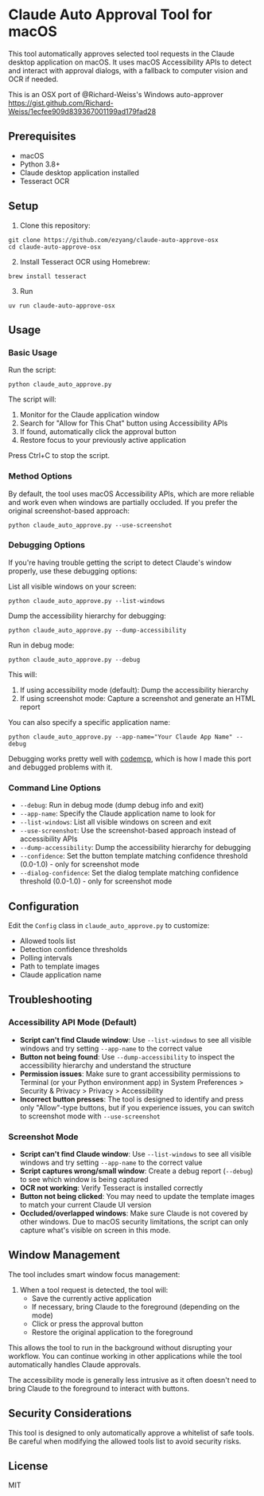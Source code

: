 # Claude Auto Approval Tool for macOS

This tool automatically approves selected tool requests in the Claude desktop application on macOS. It uses macOS Accessibility APIs to detect and interact with approval dialogs, with a fallback to computer vision and OCR if needed.

This is an OSX port of @Richard-Weiss's Windows auto-approver https://gist.github.com/Richard-Weiss/1ecfee909d839367001199ad179fad28

## Prerequisites

- macOS
- Python 3.8+
- Claude desktop application installed
- Tesseract OCR

## Setup

1. Clone this repository:
```
git clone https://github.com/ezyang/claude-auto-approve-osx
cd claude-auto-approve-osx
```

2. Install Tesseract OCR using Homebrew:
```
brew install tesseract
```

3. Run
```
uv run claude-auto-approve-osx
```

## Usage

### Basic Usage

Run the script:
```
python claude_auto_approve.py
```

The script will:
1. Monitor for the Claude application window
2. Search for "Allow for This Chat" button using Accessibility APIs
3. If found, automatically click the approval button
4. Restore focus to your previously active application

Press Ctrl+C to stop the script.

### Method Options

By default, the tool uses macOS Accessibility APIs, which are more reliable and work even when windows are partially occluded. If you prefer the original screenshot-based approach:

```
python claude_auto_approve.py --use-screenshot
```

### Debugging Options

If you're having trouble getting the script to detect Claude's window properly, use these debugging options:

List all visible windows on your screen:
```
python claude_auto_approve.py --list-windows
```

Dump the accessibility hierarchy for debugging:
```
python claude_auto_approve.py --dump-accessibility
```

Run in debug mode:
```
python claude_auto_approve.py --debug
```

This will:
1. If using accessibility mode (default): Dump the accessibility hierarchy
2. If using screenshot mode: Capture a screenshot and generate an HTML report

You can also specify a specific application name:
```
python claude_auto_approve.py --app-name="Your Claude App Name" --debug
```

Debugging works pretty well with [codemcp](https://github.com/ezyang/codemcp),
which is how I made this port and debugged problems with it.

### Command Line Options

- `--debug`: Run in debug mode (dump debug info and exit)
- `--app-name`: Specify the Claude application name to look for
- `--list-windows`: List all visible windows on screen and exit
- `--use-screenshot`: Use the screenshot-based approach instead of accessibility APIs
- `--dump-accessibility`: Dump the accessibility hierarchy for debugging
- `--confidence`: Set the button template matching confidence threshold (0.0-1.0) - only for screenshot mode
- `--dialog-confidence`: Set the dialog template matching confidence threshold (0.0-1.0) - only for screenshot mode

## Configuration

Edit the `Config` class in `claude_auto_approve.py` to customize:
- Allowed tools list
- Detection confidence thresholds
- Polling intervals
- Path to template images
- Claude application name

## Troubleshooting

### Accessibility API Mode (Default)

- **Script can't find Claude window**: Use `--list-windows` to see all visible windows and try setting `--app-name` to the correct value
- **Button not being found**: Use `--dump-accessibility` to inspect the accessibility hierarchy and understand the structure
- **Permission issues**: Make sure to grant accessibility permissions to Terminal (or your Python environment app) in System Preferences > Security & Privacy > Privacy > Accessibility
- **Incorrect button presses**: The tool is designed to identify and press only "Allow"-type buttons, but if you experience issues, you can switch to screenshot mode with `--use-screenshot`

### Screenshot Mode

- **Script can't find Claude window**: Use `--list-windows` to see all visible windows and try setting `--app-name` to the correct value
- **Script captures wrong/small window**: Create a debug report (`--debug`) to see which window is being captured
- **OCR not working**: Verify Tesseract is installed correctly
- **Button not being clicked**: You may need to update the template images to match your current Claude UI version
- **Occluded/overlapped windows**: Make sure Claude is not covered by other windows. Due to macOS security limitations, the script can only capture what's visible on screen in this mode.

## Window Management

The tool includes smart window focus management:

1. When a tool request is detected, the tool will:
   - Save the currently active application
   - If necessary, bring Claude to the foreground (depending on the mode)
   - Click or press the approval button
   - Restore the original application to the foreground

This allows the tool to run in the background without disrupting your workflow. You can continue working in other applications while the tool automatically handles Claude approvals.

The accessibility mode is generally less intrusive as it often doesn't need to bring Claude to the foreground to interact with buttons.

## Security Considerations

This tool is designed to only automatically approve a whitelist of safe tools. Be careful when modifying the allowed tools list to avoid security risks.

## License

MIT
